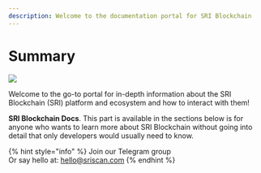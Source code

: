 ```yaml
---
description: Welcome to the documentation portal for SRI Blockchain
---
```


# Summary

![](.gitbook/assets/docs\_1500x500.png)

Welcome to the go-to portal for in-depth information about the SRI Blockchain (SRI) platform and ecosystem and how to interact with them!

**SRI Blockchain Docs**. This part is available in the sections below is for anyone who wants to learn more about SRI Blockchain without going into detail that only developers would usually need to know.

{% hint style="info" %}
Join our Telegram group\
Or say hello at: hello@sriscan.com
{% endhint %}
